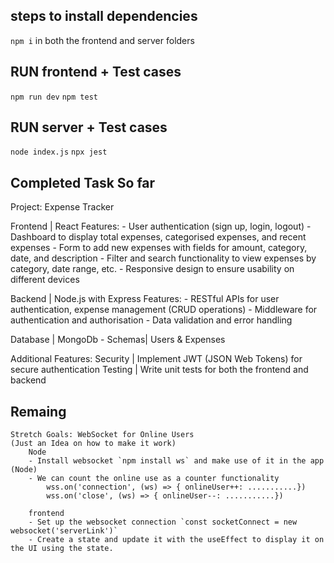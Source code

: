 
## steps to install dependencies
`npm i` in both the frontend and server folders

## RUN frontend + Test cases
`npm run dev`
`npm test`

## RUN server + Test cases
`node index.js`
`npx jest`

## Completed Task So far 
Project: Expense Tracker

Frontend | React
    Features:
    - User authentication (sign up, login, logout)
    - Dashboard to display total expenses, categorised expenses, and recent expenses
    - Form to add new expenses with fields for amount, category, date, and description
    - Filter and search functionality to view expenses by category, date range, etc.
    - Responsive design to ensure usability on different devices

Backend | Node.js with Express
    Features:
    - RESTful APIs for user authentication, expense management (CRUD operations)
    - Middleware for authentication and authorisation
    - Data validation and error handling

Database | MongoDb
    - Schemas| Users & Expenses

Additional Features:
    Security | Implement JWT (JSON Web Tokens) for secure authentication
    Testing | Write unit tests for both the frontend and backend

## Remaing 
    Stretch Goals: WebSocket for Online Users
    (Just an Idea on how to make it work)
        Node
        - Install websocket `npm install ws` and make use of it in the app (Node)
        - We can count the online use as a counter functionality 
            wss.on('connection', (ws) => { onlineUser++: ...........})
            wss.on('close', (ws) => { onlineUser--: ...........})

        frontend
        - Set up the websocket connection `const socketConnect = new websocket('serverLink')`
        - Create a state and update it with the useEffect to display it on the UI using the state.
    
